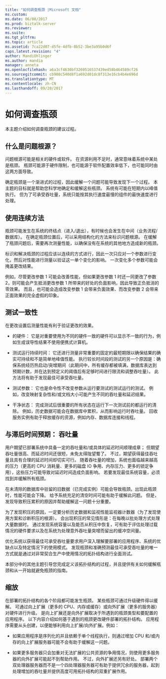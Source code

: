 ```yaml
---
title: "如何调查瓶颈 |Microsoft 文档"
ms.custom: 
ms.date: 06/08/2017
ms.prod: biztalk-server
ms.reviewer: 
ms.suite: 
ms.tgt_pltfrm: 
ms.topic: article
ms.assetid: 7ca22d07-d5fe-4dfb-8b52-3be3a95b0d6f
caps.latest.revision: "4"
author: MandiOhlinger
ms.author: mandia
manager: anneta
ms.openlocfilehash: a6a3cf4630bf3269516537439ed58b464589cf26
ms.sourcegitcommit: cb908c540d8f1a692d01dc8f313e16cb4b4e696d
ms.translationtype: MT
ms.contentlocale: zh-CN
ms.lasthandoff: 09/20/2017
---
```

# <a name="how-to-investigate-bottlenecks"></a>如何调查瓶颈
本主题介绍如何调查瓶颈的建议过程。  
  
## <a name="what-is-the-source-of-the-problem"></a>什么是问题根源？  
 问题根源可能是相关的硬件或软件。 在资源利用不足时，通常意味着系统中某处是瓶颈。 瓶颈可能源于硬件限制，也可能源于软件配置效率低下，也可能同时由这两方面导致。  
  
 确定瓶颈是一个渐进式的过程，因此缓解一个问题可能导致发现下一个过程。 本主题的目标就是帮助您科学地确定和缓解这些瓶颈。 系统有可能在短期内以峰值执行。 但为了可承受吞吐量，系统只能按其执行速度最慢的组件的最快速度进行处理。  
  
## <a name="using-a-serial-approach"></a>使用连续方法  
 瓶颈可能发生在系统的终结点（进入/退出），有时候也会发生在中间（业务流程/数据库）。 在确定瓶颈位置后，可以采用结构化的方法来标识问题根源。 在缓解了瓶颈问题后，需要再次测量性能，以确保没有在系统的其他地方造成新的瓶颈。  
  
 标识和解决瓶颈的过程应该以连续的方式进行，因此一次只应对一个参数进行变化，然后对性能进行测量以验证这一单个变化的影响。 一次变化多个参数可能会掩盖更改结果。  
  
 例如，尽管更改参数 1 可能会改善性能，但如果更改参数 1 时还一同更改了参数 2，则可能会产生抵消更改参数 1 所带来的好处的负面影响，因此导致正负抵消的零效果。 而且，也可能会造成改变参数 1 会带来负面效果、而改变参数 2 会带来正面效果的完全虚假的印象。  
  
## <a name="testing-consistency"></a>测试一致性  
 在更改设置后测量性能有利于验证更改的效果。  
  
-   的硬件： 它是对重要使用为不同的硬件一致的硬件可以显示不一致的行为，例如生成误导性结果不使用便携式计算机。  
  
-   测试运行持续时间： 它还进行测量非常重要的固定的最短期限以确保结果的确实可持续和不是简单地峰值性能。 执行较长时间段的测试的另一个原因是：确保系统经历热启动/突增期间（此期间中，所有缓存都被填满，数据库表达到预期计数，并在达到预定义的阈值后有足够时间进行限流和调整吞吐量）。 此方法将有助于发现最佳可承受吞吐量。  
  
-   测试参数： 它也是命令性不改变参数从运行要测试的测试运行的测试。 例如，改变映射复杂性和/或文档大小可能产生不同的吞吐量和延迟结果。  
  
-   干净状态： 完成测试后很重要的所有状态在运行下一次测试前的都运行的清除。 例如，历史数据可能会在数据库中累积，从而影响运行时吞吐量。 回收服务实例有助于释放缓存的资源，例如内存、数据库连接和线程。  
  
## <a name="expectations-throughput-versus-latency"></a>与滞后时间预期： 吞吐量  
 用户期望已部署系统中具备一定的吞吐量和/或具体的延迟时间顺理成章； 但期望吞吐量很高、而延迟时间还很短，未免太得陇望蜀了。 不过，期望获得最佳吞吐量且具有合理的延迟时间却切实可行。 随着吞吐量的增加，系统也面临越来越高的压力（更高的 CPU 消耗量、更多的磁盘 IO 争用、内存压力、更多的锁定争用），这些压力可能导致对延迟时间造成负面影响。 若要发现最佳系统容量，必须找到并缓解所有瓶颈。  
  
 在未清除的数据库中驻留的旧数据（已完成实例）可能会导致瓶颈。出现此瓶颈时，性能可能会下降。 给予系统充足的清空时间可能有助于缓解此问题。 但是，发现导致积压累积的原因并帮助缓解这一问题十分重要。  
  
 为了发现积压的原因，一定要分析历史数据和监视性能监视器计数器（为了发现使用方案和诊断积压的根源）。 会出现积压的常见情形是：在每晚以批处理方式处理大量数据时。 通过发现系统容量以及能否从积压中恢复，可有助于评估处理过载情况的硬件要求以及在系统为处理意外吞吐量突增而留出的缓冲空间量。  
  
 优化系统以获得最佳可承受吞吐量要求用户深入理解要部署的应用程序、系统的优缺点以及特定情况下的使用模式。 发现瓶颈和准确预测最佳可承受吞吐量的唯一方式就是通过对非常契合生产中使用情况的拓扑结构进行全面测试。  
  
 本部分中的其他主题引导您完成定义该拓扑结构的过程，并且提供有关如何缓解瓶颈和从一开始就避免瓶颈的指南。  
  
## <a name="scaling"></a>缩放  
 在部署的拓扑结构的各个阶段都可能发生瓶颈。 某些瓶颈可通过升级硬件得以缓解。 可通过向上扩展（更多的 CPU、内存或缓存）或向外扩展（更多的服务器）对硬件进行升级。 是向上扩展还是向外扩展取决于所遇到的瓶颈类型和要配置的应用程序。 以下内容介绍如何基于遇到的瓶颈更改硬件部署的拓扑结构。 应用程序需要从头创建，以便能够利用向上扩展/向外扩展。例如：  
  
-   如果应用程序是序列化的并且依赖于单个线程执行，则通过增加 CPU 和/或内存的向上扩展服务器可能不会有助于缓解这一问题。  
  
-   如果更多服务器只会加重对无法扩展的公共资源的争用情况，则使用更多服务器的向外扩展可能起不到帮助作用。 不过，向外扩展还另有好处。 部署两个双处理器服务器而不是一个四处理器服务器可有助于提供冗余的服务器，起到处理增加的吞吐量并提供高度可用拓扑结构的双重扩展作用。